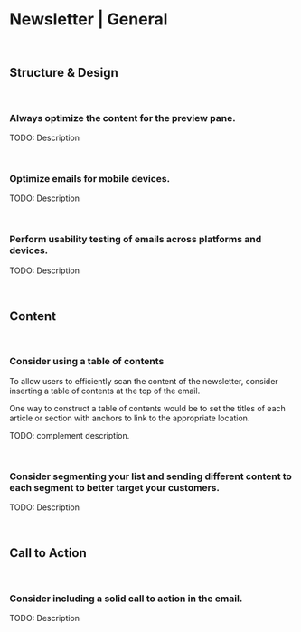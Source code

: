 # Newsletter | General
<br>


## Structure & Design
<br>

### Always optimize the content for the preview pane.

TODO: Description

<br>


### Optimize emails for mobile devices.

TODO: Description

<br>


### Perform usability testing of emails across platforms and devices.

TODO: Description

<br>


## Content
<br>


### Consider using a table of contents

To allow users to efficiently scan the content of the newsletter, consider inserting a table of contents at the top of the email.

One way to construct a table of contents would be to set the titles of each article or section with anchors to link to the appropriate location.

TODO: complement description.

<br>


### Consider segmenting your list and sending different content to each segment to better target your customers.

TODO: Description

<br>


## Call to Action
<br>


### Consider including a solid call to action in the email.

TODO: Description

<br>



